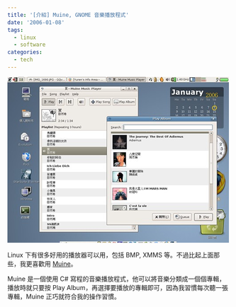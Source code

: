 ```yaml
---
title: '[介紹] Muine, GNOME 音樂播放程式'
date: '2006-01-08'
tags:
  - linux
  - software
categories:
  - tech
---
```

[![Muine](images/0.jpg)](http://www.flickr.com/photos/yurenju/83744634/ "Photo Sharing")  
  
Linux 下有很多好用的播放器可以用，包括 BMP, XMMS 等。不過比起上面那些，我更喜歡用 [Muine](http://muine.gooeylinux.org/)。  
  
Muine 是一個使用 C# 寫程的音樂播放程式，他可以將音樂分類成一個個專輯，播放時就只要按 Play Album，再選擇要播放的專輯即可，因為我習慣每次聽一張專輯，Muine 正巧就符合我的操作習慣。